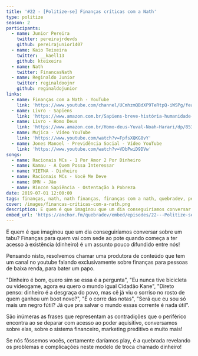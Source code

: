 ```yaml
---
title: '#22 - [Politize-se] Finanças críticas com a Nath'
type: politize
season: 2
participants:
  - name: Junior Pereira
    twitter: pereirajrdevds
    github: pereirajunior1407
  - name: Kaio Teixeira
    twitter: __kaell13
    github: kteixeira
  - name: Nath
    twitter: FinancasNath
  - name: Reginaldo Junior
    twitter: reginaldoojnr
    github: reginaldojunior
links:
  - name: Finanças com a Nath - YouTube
    link: 'https://www.youtube.com/channel/UCmhzmQBdXP9TeRtpQ-iWSPg/featured'
  - name: Livro - Sapiens
    link: 'https://www.amazon.com.br/Sapiens-breve-história-humanidade-1288/dp/8525434612'
  - name: Livro - Homo Deus
    link: 'https://www.amazon.com.br/Homo-deus-Yuval-Noah-Harari/dp/8535928197'
  - name: Mujica - Vídeo YouTube
    link: 'https://www.youtube.com/watch?v=FpfsXQKG8vY'
  - name: Jones Manoel - Previdência Social - Vídeo YouTube
    link: 'https://www.youtube.com/watch?v=VDbPwiD9DVw'
songs:
  - name: Racionais MCs - 1 Por Amor 2 Por Dinheiro
  - name: Kamau - A Quem Possa Interessar
  - name: VIETNA - Dinheiro
  - name: Racionais MCs - Você Me Deve
  - name: DMN - Jão
  - name: Rincon Sapiência - Ostentação à Pobreza
date: 2019-07-01 12:00:00
tags: finanças, nath, nath finanças, finanças com a nath, quebradev, periferia, baixa renda
cover: /images/financas-criticas-com-a-nath.png
description: E quem é que imaginou que um dia conseguiríamos conversar sobre um tabu? Finanças para quem vai com sede ao pote quando começa a ter acesso à existência (dinheiro) é um assunto pouco difundido entre nós!
embed_url: 'https://anchor.fm/quebradev/embed/episodes/22---Politize-se-Financas-criticas-com-a-Nath-eclvbq'
---
```


E quem é que imaginou que um dia conseguiríamos conversar sobre um tabu? Finanças para quem vai com sede ao pote quando começa a ter acesso à existência (dinheiro) é um assunto pouco difundido entre nós!

Pensando nisto, resolvemos chamar uma produtora de conteúdo que tem um canal no youtube falando exclusivamente sobre finanças para pessoas de baixa renda, para bater um papo.

"Dinheiro é bom, quero sim se essa é a pergunta", "Eu nunca tive bicicleta ou videogame, agora eu quero o mundo igual Cidadão Kane", "Direto penso: dinheiro é a desgraça do povo, mas cê já viu o sorriso no rosto de quem ganhou um boot novo?", "É o corre das notas", "Será que eu sou só mais um negro fútil? Já que pra salvar o mundo essas corrente é nada útil".

São inúmeras as frases que representam as contradições que o periférico encontra ao se deparar com acesso ao poder aquisitivo, conversamos sobre elas, sobre o sistema financeiro, marketing preditivo e muito mais!

Se nós fôssemos vocês, certamente daríamos play, é a quebrada revelando os problemas e complicações neste modelo de troca chamado dinheiro!
